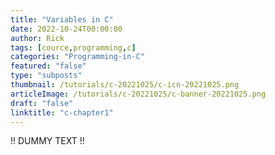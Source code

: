 ```yaml
---
title: "Variables in C"
date: 2022-10-24T00:00:00
author: Rick
tags: [cource,programming,c]
categories: "Programming-in-C"
featured: "false"
type: "subposts"
thumbnail: /tutorials/c-20221025/c-icn-20221025.png
articleImage: /tutorials/c-20221025/c-banner-20221025.png
draft: "false"
linktitle: "c-chapter1"
---
```


!! DUMMY TEXT !!

